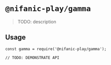 # `@nifanic-play/gamma`

> TODO: description

## Usage

```
const gamma = require('@nifanic-play/gamma');

// TODO: DEMONSTRATE API
```
